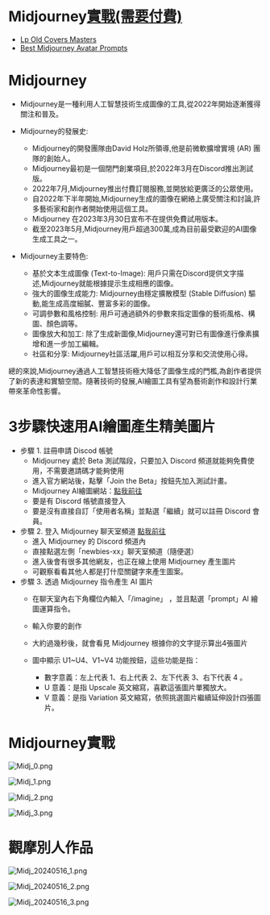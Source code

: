 # Midjourney[實戰(需要付費)](Midjourney_lab.md)
- [Lp Old Covers Masters](https://promptbase.com/prompt/lp-old-covers-masters)
- [Best Midjourney Avatar Prompts](https://promptbase.com/midjourney-avatars)

# Midjourney
- Midjourney是一種利用人工智慧技術生成圖像的工具,從2022年開始逐漸獲得關注和普及。
- Midjourney的發展史:
  - Midjourney的開發團隊由David Holz所領導,他是前微軟擴增實境 (AR) 團隊的創始人。
  - Midjourney最初是一個閉門創業項目,於2022年3月在Discord推出測試版。
  - 2022年7月,Midjourney推出付費訂閱服務,並開放給更廣泛的公眾使用。
  - 自2022年下半年開始,Midjourney生成的圖像在網絡上廣受關注和討論,許多藝術家和創作者開始使用這個工具。
  - Midjourney 在2023年3月30日宣布不在提供免費試用版本。
  - 截至2023年5月,Midjourney用戶超過300萬,成為目前最受歡迎的AI圖像生成工具之一。

- Midjourney主要特色:
  - 基於文本生成圖像 (Text-to-Image): 用戶只需在Discord提供文字描述,Midjourney就能根據提示生成相應的圖像。
  - 強大的圖像生成能力: Midjourney由穩定擴散模型 (Stable Diffusion) 驅動,能生成高度細膩、豐富多彩的圖像。
  - 可調參數和風格控制: 用戶可通過額外的參數來指定圖像的藝術風格、構圖、顏色調等。
  - 圖像放大和加工: 除了生成新圖像,Midjourney還可對已有圖像進行像素擴增和進一步加工編輯。
  - 社區和分享: Midjourney社區活躍,用戶可以相互分享和交流使用心得。

總的來說,Midjourney通過人工智慧技術極大降低了圖像生成的門檻,為創作者提供了新的表達和實驗空間。隨著技術的發展,AI繪圖工具有望為藝術創作和設計行業帶來革命性影響。

# 3步驟快速用AI繪圖產生精美圖片
- 步驟 1. 註冊申請 Discod 帳號
  - Midjourney 處於 Beta 測試階段，只要加入 Discord 頻道就能夠免費使用，不需要邀請碼才能夠使用
  - 進入官方網站後，點擊「Join the Beta」按鈕先加入測試計畫。
  - Midjourney AI繪圖網站：[點我前往](https://www.midjourney.com/home)
  - 要是有 Discord 帳號直接登入
  - 要是沒有直接自訂「使用者名稱」並點選「繼續」就可以註冊 Discord 會員。
- 步驟 2. 登入 Midjourney 聊天室頻道 [點我前往](https://discord.com/invite/midjourney)
  - 進入 Midjourney 的 Discord 頻道內
  - 直接點選左側「newbies-xx」聊天室頻道（隨便選）
  - 進入後會有很多其他網友，也正在線上使用 Midjourney 產生圖片
  - 可觀察看看其他人都是打什麼關鍵字來產生圖案。
- 步驟 3. 透過 Midjourney 指令產生 AI 圖片
  - 在聊天室內右下角欄位內輸入「/imagine」 ，並且點選「prompt」AI 繪圖運算指令。
  - 輸入你要的創作
  - 大約過幾秒後，就會看見 Midjourney 根據你的文字提示算出4張圖片

  - 圖中顯示 U1~U4、V1~V4 功能按鈕，這些功能是指：
    - 數字意義：左上代表 1、右上代表 2、左下代表 3、右下代表 4 。
    - U 意義：是指 Upscale 英文縮寫，喜歡這張圖片單獨放大。
    - V 意義：是指 Variation 英文縮寫，依照挑選圖片繼續延伸設計四張圖片。

# Midjourney實戰
![Midj_0.png](./pics/Midj_0.png)

![Midj_1.png](./pics/Midj_1.png)

![Midj_2.png](./pics/Midj_2.png)

![Midj_3.png](./pics/Midj_3.png)

# 觀摩別人作品

![Midj_20240516_1.png](./pics/Midj_20240516_1.png)

![Midj_20240516_2.png](./pics/Midj_20240516_2.png)

![Midj_20240516_3.png](./pics/Midj_20240516_3.png)
